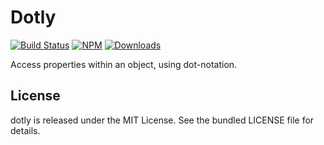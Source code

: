 # Dotly

[![Build Status](https://github.com/eliottvincent/dotly/actions/workflows/test.yml/badge.svg)](https://github.com/eliottvincent/dotly/actions) [![NPM](https://img.shields.io/npm/v/dotly.svg)](https://www.npmjs.com/package/dotly) [![Downloads](https://img.shields.io/npm/dt/dotly.svg)](https://www.npmjs.com/package/dotly)

Access properties within an object, using dot-notation.




## License

dotly is released under the MIT License. See the bundled LICENSE file for details.
